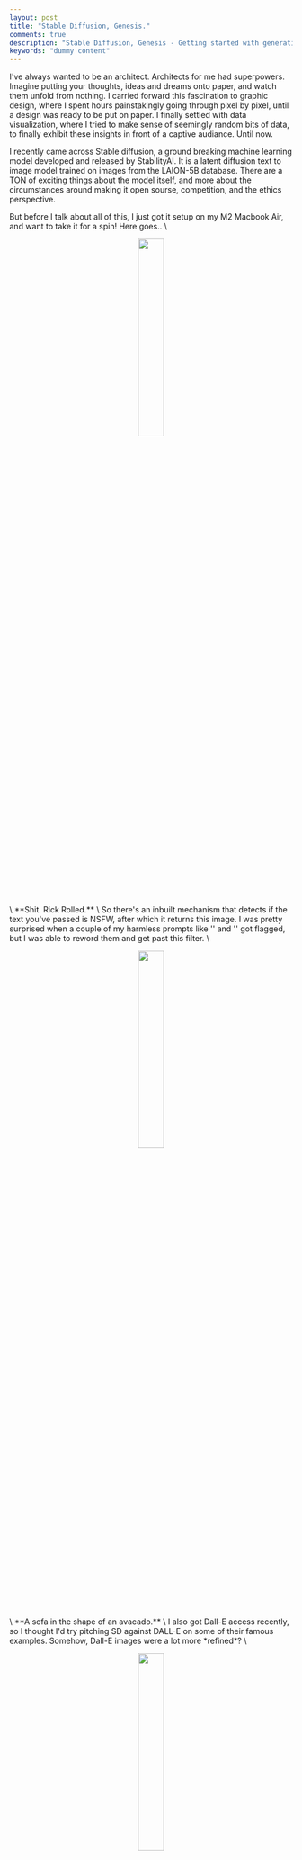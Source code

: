 ```yaml
---
layout: post
title: "Stable Diffusion, Genesis."
comments: true
description: "Stable Diffusion, Genesis - Getting started with generative art"
keywords: "dummy content"
---
```


I've always wanted to be an architect. Architects for me had superpowers. Imagine putting your thoughts, ideas and dreams onto paper, and watch them unfold from nothing. I carried forward this fascination to graphic design, where I spent hours painstakingly going through pixel by pixel, until a design was ready to be put on paper. I finally settled with data visualization, where I tried to make sense of seemingly random bits of data, to finally exhibit these insights in front of a captive audiance. Until now. 

I recently came across Stable diffusion, a ground breaking machine learning model developed and released by StabilityAI. It is a latent diffusion text to image model trained on images from the LAION-5B database. There are a TON of exciting things about the model itself, and more about the circumstances around making it open sourse, competition, and the ethics perspective. 

But before I talk about all of this, I just got it setup on my M2 Macbook Air, and want to take it for a spin! Here goes.. \

<p align="center">
<img src="https://raw.githubusercontent.com/sakshamio/thinkspace/gh-pages/assets/images/grid-0000.png" width="30%" height="30%" /> </p> \
**Shit. Rick Rolled.** \
So there's an inbuilt mechanism that detects if the text you've passed is NSFW, after which it returns this image. I was pretty surprised when a couple of my harmless prompts like '' and '' got flagged, but I was able to reword them and get past this filter. \
<p align="center">
<img src="https://raw.githubusercontent.com/sakshamio/thinkspace/gh-pages/assets/images/grid-0003.png" width="30%" height="30%" /> </p> \
**A sofa in the shape of an avacado.** \
 I also got Dall-E access recently, so I thought I'd try pitching SD against DALL-E on some of their famous examples. Somehow, Dall-E images were a lot more *refined*? \
<p align="center"> <img src="https://raw.githubusercontent.com/sakshamio/thinkspace/gh-pages/assets/images/grid-0005.png" width="30%" height="30%" /> </p> \
**A fox drinking coffee in a cafe.** \
<p align="center">
<img src="https://raw.githubusercontent.com/sakshamio/thinkspace/gh-pages/assets/images/grid-0006.png" width="30%" height="30%" /> </p> \
**Samurai hamster with a sword fighting in front of a castle.** \
<p align="center">
<img src="https://raw.githubusercontent.com/sakshamio/thinkspace/gh-pages/assets/images/grid-0007.png" width="30%" height="30%" /> </p> \
**Neon lights on a robot face.** \
 <p align="center">
 <img src="https://raw.githubusercontent.com/sakshamio/thinkspace/gh-pages/assets/images/grid-0010.png" width="30%" height="30%" /> </p> \
**Spongebob fighting godzilla.** \
<p align="center">
<img src="https://raw.githubusercontent.com/sakshamio/thinkspace/gh-pages/assets/images/grid-0015.png" width="30%" height="30%" /> </p> \
**Ray Bradbury.** \
<p align="center">
<img src="https://raw.githubusercontent.com/sakshamio/thinkspace/gh-pages/assets/images/grid-0016.png" width="30%" height="30%" /> </p> \
**Farenheit 451.**

## The Good
What's so great about this anyway?
## The Bad
Umm.. Shit. 
## The Ugly
We're in uncharted territory now.
